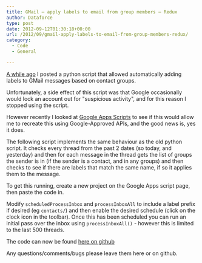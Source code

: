 ```yaml
---
title: GMail – apply labels to email from group members – Redux
author: Dataforce
type: post
date: 2012-09-12T01:30:18+00:00
url: /2012/09/gmail-apply-labels-to-email-from-group-members-redux/
category:
  - Code
  - General

---
```

[A while ago](/2008/08/GMail-apply-labels-to-email-from-group-members/) I posted a python script that allowed automatically adding labels to GMail messages based on contact groups.

Unfortunately, a side effect of this script was that Google occasionally would lock an account out for "suspicious activity", and for this reason I stopped using the script.

However recently I looked at [Google Apps Scripts](http://script.google.com/) to see if this would allow me to recreate this using Google-Approved APIs, and the good news is, yes it does.

The following script implements the same behaviour as the old python script. It checks every thread from the past 2 dates (so today, and yesterday) and then for each message in the thread gets the list of groups the sender is in (if the sender is a contact, and in any groups) and then checks to see if there are labels that match the same name, if so it applies them to the message.

To get this running, create a new project on the Google Apps script page, then paste the code in.

Modify `scheduledProcessInbox` and `processInboxAll` to include a label prefix if desired (eg `contacts/`) and then enable the desired schedule (click on the clock icon in the toolbar). Once this has been scheduled you can run an initial pass over the inbox using `processInboxAll()` - however this is limited to the last 500 threads.

The code can now be found [here on github](http://github.com/ShaneMcC/GMailGroupLabeller)

Any questions/comments/bugs please leave them here or on github.
